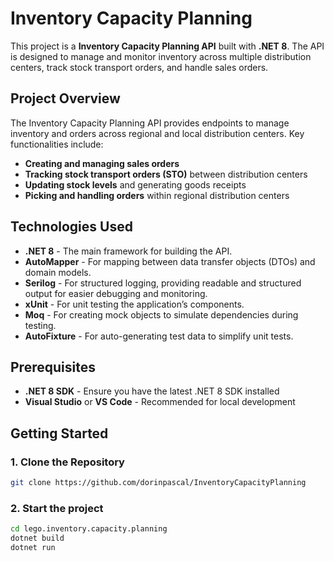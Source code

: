 # Inventory Capacity Planning

This project is a **Inventory Capacity Planning API** built with **.NET 8**. The API is designed to manage and monitor inventory across multiple distribution centers, track stock transport orders, and handle sales orders.

## Project Overview

The Inventory Capacity Planning API provides endpoints to manage inventory and orders across regional and local distribution centers. Key functionalities include:

- **Creating and managing sales orders**
- **Tracking stock transport orders (STO)** between distribution centers
- **Updating stock levels** and generating goods receipts
- **Picking and handling orders** within regional distribution centers

## Technologies Used

- **.NET 8** - The main framework for building the API.
- **AutoMapper** - For mapping between data transfer objects (DTOs) and domain models.
- **Serilog** - For structured logging, providing readable and structured output for easier debugging and monitoring.
- **xUnit** - For unit testing the application’s components.
- **Moq** - For creating mock objects to simulate dependencies during testing.
- **AutoFixture** - For auto-generating test data to simplify unit tests.

## Prerequisites

- **.NET 8 SDK** - Ensure you have the latest .NET 8 SDK installed
- **Visual Studio** or **VS Code** - Recommended for local development

## Getting Started

### 1. Clone the Repository

```bash
git clone https://github.com/dorinpascal/InventoryCapacityPlanning
```

### 2. Start the project
```bash
cd lego.inventory.capacity.planning
dotnet build
dotnet run
```